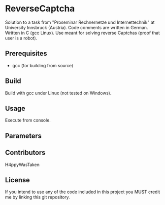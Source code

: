 # ReverseCaptcha
Solution to a task from "Proseminar Rechnernetze und Internettechnik" at University Innsbruck (Austria).
Code comments are written in German.
Written in C (gcc Linux).
Use meant for solving reverse Captchas (proof that user is a robot).

## Prerequisites
 - gcc (for building from source)

## Build
Build with gcc under Linux (not tested on Windows).

## Usage
Execute from console.

## Parameters

## Contributors
H4ppyWasTaken

## License
If you intend to use any of the code included in this project you MUST credit me by linking this git repository.
